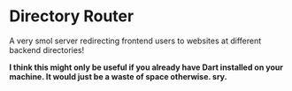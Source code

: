 # Directory Router

A very smol server redirecting frontend users to websites at different backend directories!

**I think this might only be useful if you already have Dart installed on your machine. It would just be a waste of space otherwise. sry.**

